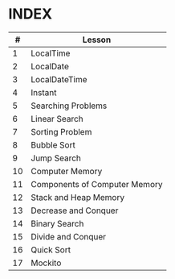 
# INDEX

| #   | Lesson                            |
| --- | --------------------------------- |
| 1   | LocalTime          |
| 2    | LocalDate                                   |
| 3   | LocalDateTime                 |
| 4   | Instant |
| 5   | Searching Problems             |
| 6   | Linear Search            |
| 7   | Sorting Problem |
| 8   | Bubble Sort                               |
| 9   | Jump Search                     |
| 10   | Computer Memory                       |
| 11  | Components of Computer Memory                          |
| 12  | Stack and Heap Memory               |
| 13  | Decrease and Conquer     |
| 14  | Binary Search                             |
| 15  | Divide and Conquer                   |
| 16  | Quick Sort             |
| 17  | Mockito                  |
